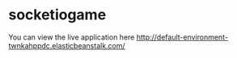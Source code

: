 # socketiogame

You can view the live application here http://default-environment-twnkahppdc.elasticbeanstalk.com/
